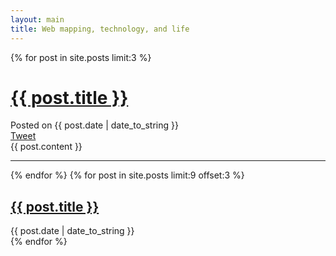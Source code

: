 ```yaml
---
layout: main
title: Web mapping, technology, and life
---
```


{% for post in site.posts limit:3 %}
  <div class="span12 post">
    <h1>
      <a href="{{ post.url }}">
        {{ post.title }}
      </a>
    </h1>
    <span class="meta">
      Posted on {{ post.date | date_to_string }}
    </span>
    <div class="tw_button">
      <a href="https://twitter.com/share" class="twitter-share-button" data-url="http://nateirwin.net{{ post.url }}" data-via="nateirwin">Tweet</a>
    </div>
    {{ post.content }}
    <hr>
  </div>
{% endfor %}
{% for post in site.posts limit:9 offset:3 %}
  <div class="span4">
    <h2>
      <a href="{{ post.url }}">
        {{ post.title }}
      </a>
    </h2>
    <span class="meta">
      {{ post.date | date_to_string }}
    </span>
  </div>
{% endfor %}